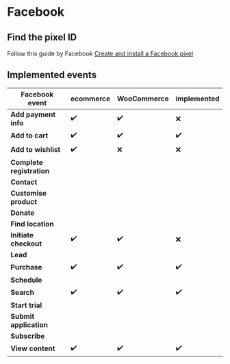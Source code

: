 # Facebook

## Find the pixel ID

Follow this guide by Facebook [Create and install a Facebook pixel](https://www.facebook.com/business/help/952192354843755?id=1205376682832142)

## Implemented events

Facebook event            | ecommerce | WooCommerce | implemented 
---                       | ---        | ---         | ---
**Add payment info**      | ✔️          | ✔️           | ❌
**Add to cart**           | ✔️          | ✔️           | ✔️
**Add to wishlist**       | ✔️          | ❌          | ❌
**Complete registration** |            |             |
**Contact**               |            |             |
**Customise product**     |            |             |
**Donate**                |            |             |
**Find location**         |            |             |
**Initiate checkout**     | ✔️          | ✔️           | ❌
**Lead**                  |            |             |
**Purchase**              | ✔️          | ✔️           | ✔️
**Schedule**              |            |             |
**Search**                | ✔️          | ✔️           | ✔️
**Start trial**           |            |             |
**Submit application**    |            |             |
**Subscribe**             |            |             |
**View content**          | ✔️          | ✔️           | ✔️
